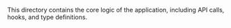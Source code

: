 This directory contains the core logic of the application, including API calls, hooks, and type definitions.